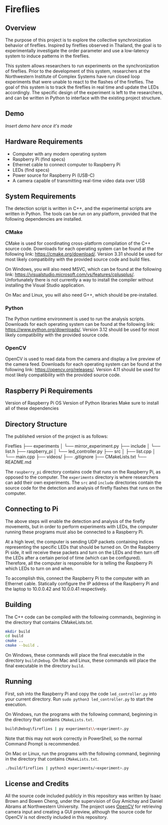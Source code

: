 # Fireflies

## Overview

The purpose of this project is to explore the collective synchronization behavior of fireflies. Inspired by fireflies observed in Thailand, the goal is to experimentally investigate the order parameter and use a low-latency system to induce patterns in the fireflies.

This system allows researchers to run experiments on the synchronization of fireflies. Prior to the development of this system, researchers at the Northwestern Institute of Complex Systems have run closed loop experiments that were unable to react to the flashes of the fireflies. The goal of this system is to track the fireflies in real time and update the LEDs accordingly. The specific design of the experiment is left to the researchers, and can be written in Python to interface with the existing project structure.

## Demo

_Insert demo here once it's made_

## Hardware Requirements

- Computer with any modern operating system
- Raspberry Pi (find specs)
- Ethernet cable to connect computer to Raspberry Pi
- LEDs (find specs)
- Power source for Raspberry Pi (USB-C)
- A camera capable of transmitting real-time video data over USB

## System Requirements

The detection script is written in C++, and the experimental scripts are written in Python. The tools can be run on any platform, provided that the following dependencies are installed.

### CMake

CMake is used for coordinating cross-platform compilation of the C++ source code. Downloads for each operating system can be found at the following link: https://cmake.org/download/. Version 3.31 should be used for most likely compatibility with the provided source code and build files.

On Windows, you will also need MSVC, which can be found at the following link: https://visualstudio.microsoft.com/vs/features/cplusplus/. Unfortunately there is not currently a way to install the compiler without installing the Visual Studio application.

On Mac and Linux, you will also need G++, which should be pre-installed.

### Python

The Python runtime environment is used to run the analysis scripts. Downloads for each operating system can be found at the following link: https://www.python.org/downloads/. Version 3.12 should be used for most likely compatibility with the provided source code.

### OpenCV

OpenCV is used to read data from the camera and display a live preview of the camera feed. Downloads for each operating system can be found at the following link: https://opencv.org/releases/. Version 4.11 should be used for most likely compatibility with the provided source code.

## Raspberry Pi Requirements

Version of Raspberry Pi OS
Version of Python libraries
Make sure to install all of these dependencies

## Directory Structure

The published version of the project is as follows:

Fireflies
├── experiments
│   └── mirror_experiment.py
├── include
│   └── list.h
├── raspberry_pi
│   └── led_controller.py
├── src
│   ├── list.cpp
│   └── main.cpp
├── videos/
├── .gitignore
├── CMakeLists.txt
└── README.md

The `raspberry_pi` directory contains code that runs on the Raspberry Pi, as opposed to the computer. The `experiments` directory is where researchers can add their own experiments. The `src` and `include` directories contain the source code for the detection and analysis of firefly flashes that runs on the computer.

## Connecting to Pi

The above steps will enable the detection and analysis of the firefly movements, but in order to perform experiments with LEDs, the computer running these programs must also be connected to a Raspberry Pi.

At a high level, the computer is sending UDP packets containing indices representing the specific LEDs that should be turned on. On the Raspberry Pi side, it will receive these packets and turn on the LEDs and then turn off the LEDs after a certain period of time (which can be configured). Therefore, all the computer is responsible for is telling the Raspberry Pi which LEDs to turn on and when.

To accomplish this, connect the Raspberry Pi to the computer with an Ethernet cable. Statically configure the IP address of the Raspberry Pi and the laptop to 10.0.0.42 and 10.0.0.41 respectively.

## Building

The C++ code can be compiled with the following commands, beginning in the directory that contains CMakeLists.txt.

```bash
mkdir build
cd build
cmake ..
cmake --build .
```

On Windows, these commands will place the final executable in the directory `build\Debug`. On Mac and Linux, these commands will place the final executable in the directory `build`.

## Running

First, ssh into the Raspberry Pi and copy the code `led_controller.py` into your current directory. Run `sudo python3 led_controller.py` to start the execution.

On Windows, run the programs with the following command, beginning in the directory that contains `CMakeLists.txt`.

```bash
build\Debug\fireflies | py experiments\\<experiment>.py
```

Note that this may not work correctly in PowerShell, so the normal Command Prompt is recommended.

On Mac or Linux, run the programs with the following command, beginning in the directory that contains `CMakeLists.txt`.

```bash
./build/fireflies | python3 experiments/<experiment>.py
```

## License and Credits

All the source code included publicly in this repository was written by Isaac Brown and Bowen Cheng, under the supervision of Guy Amichay and Daniel Abrams at Northwestern University. The project uses [OpenCV](https://opencv.org/) for retrieving camera input and creating a GUI preview, although the source code for OpenCV is not directly included in this repository.
